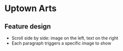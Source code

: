 # Uptown Arts

## Feature design

* Scroll side by side: image on the left, text on the right
* Each paragraph triggers a specific image to show
